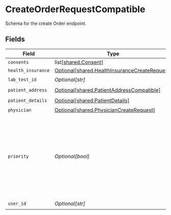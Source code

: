 # CreateOrderRequestCompatible

Schema for the create Order endpoint.


## Fields

| Field                                                                                                                | Type                                                                                                                 | Required                                                                                                             | Description                                                                                                          |
| -------------------------------------------------------------------------------------------------------------------- | -------------------------------------------------------------------------------------------------------------------- | -------------------------------------------------------------------------------------------------------------------- | -------------------------------------------------------------------------------------------------------------------- |
| `consents`                                                                                                           | list[[shared.Consent](undefined/models/shared/consent.md)]                                                           | :heavy_minus_sign:                                                                                                   | N/A                                                                                                                  |
| `health_insurance`                                                                                                   | [Optional[shared.HealthInsuranceCreateRequest]](undefined/models/shared/healthinsurancecreaterequest.md)             | :heavy_minus_sign:                                                                                                   | N/A                                                                                                                  |
| `lab_test_id`                                                                                                        | *Optional[str]*                                                                                                      | :heavy_check_mark:                                                                                                   | N/A                                                                                                                  |
| `patient_address`                                                                                                    | [Optional[shared.PatientAddressCompatible]](undefined/models/shared/patientaddresscompatible.md)                     | :heavy_check_mark:                                                                                                   | N/A                                                                                                                  |
| `patient_details`                                                                                                    | [Optional[shared.PatientDetails]](undefined/models/shared/patientdetails.md)                                         | :heavy_check_mark:                                                                                                   | N/A                                                                                                                  |
| `physician`                                                                                                          | [Optional[shared.PhysicianCreateRequest]](undefined/models/shared/physiciancreaterequest.md)                         | :heavy_minus_sign:                                                                                                   | N/A                                                                                                                  |
| `priority`                                                                                                           | *Optional[bool]*                                                                                                     | :heavy_minus_sign:                                                                                                   | Defines whether order is priority or not. Only available for Labcorp. For Labcorp, this corresponds to a STAT order. |
| `user_id`                                                                                                            | *Optional[str]*                                                                                                      | :heavy_check_mark:                                                                                                   | N/A                                                                                                                  |